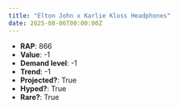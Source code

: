 ```yaml
---
title: "Elton John x Karlie Kloss Headphones"
date: 2025-08-06T00:00:00Z
---
```

- **RAP**: 866
- **Value**: -1
- **Demand level**: -1
- **Trend**: -1
- **Projected?**: True
- **Hyped?**: True
- **Rare?**: True
